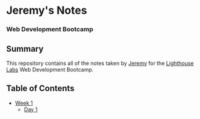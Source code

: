 # Jeremy's Notes
### Web Development Bootcamp
## Summary
This repository contains all of the notes taken by [Jeremy](https://github.com/JNasato) for the [Lighthouse Labs](https://www.lighthouselabs.ca/) Web Development Bootcamp.
## Table of Contents
* [Week 1](/Week_1)
  * [Day 1](/Week_1/Day_1)